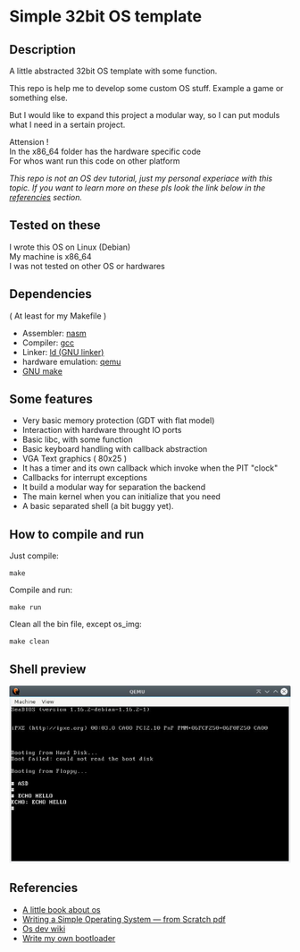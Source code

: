 # Simple 32bit OS template
## Description
A little abstracted 32bit OS template with some function.

This repo is help me to develop some custom OS stuff. Example a game or something else.

But I would like to expand this project a modular way, so I can put moduls what I need in a sertain project.

Attension !<br>
In the x86_64 folder has the hardware specific code<br>
For whos want run this code on other platform

_This repo is not an OS dev tutorial, just my personal experiace with this topic. If you want to learn more on these pls look the link below in the [referencies](#referencies) section._

## Tested on these
I wrote this OS on Linux (Debian)<br>
My machine is x86_64<br>
I was not tested on other OS or hardwares


## Dependencies
( At least for my Makefile )
- Assembler: [nasm](https://www.nasm.us/)
- Compiler: [gcc](https://gcc.gnu.org/)
- Linker: [ld (GNU linker)](https://linux.die.net/man/1/ld)
- hardware emulation: [qemu](https://www.qemu.org/)
- [GNU make](https://www.gnu.org/software/make/)

## Some features
- Very basic memory protection (GDT with flat model)
- Interaction with hardware throught IO ports
- Basic libc, with some function
- Basic keyboard handling with callback abstraction
- VGA Text graphics ( 80x25 )
- It has a timer and its own callback which invoke when the PIT "clock"
- Callbacks for interrupt exceptions
- It build a modular way for separation the backend
- The main kernel when you can initialize that you need
- A basic separated shell (a bit buggy yet).

## How to compile and run
Just compile:
```console
make
```
Compile and run:
```console
make run
```
Clean all the bin file, except os_img:
```console
make clean
```
## Shell preview
![Shell preview](./img/preview.jpg)

## Referencies
- [A little book about os](https://littleosbook.github.io/)
- [Writing a Simple Operating System —
from Scratch pdf](https://www.cs.bham.ac.uk/~exr/lectures/opsys/10_11/lectures/os-dev.pdf)
- [Os dev wiki](https://wiki.osdev.org/Expanded_Main_Page)
- [Write my own bootloader](https://dev.to/frosnerd/writing-my-own-boot-loader-3mld)